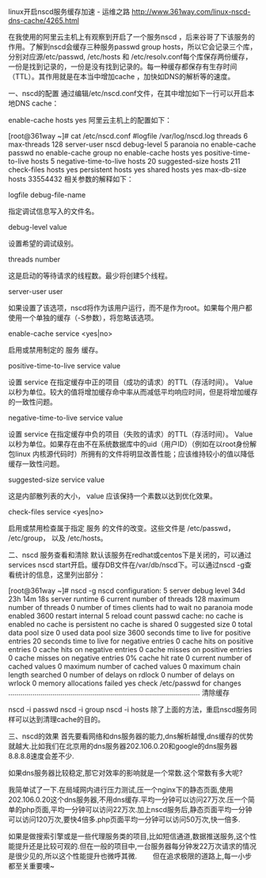 linux开启nscd服务缓存加速 - 运维之路 http://www.361way.com/linux-nscd-dns-cache/4265.html

在我使用的阿里云主机上有观察到开启了一个服务nscd ，后来谷哥了下该服务的作用。了解到nscd会缓存三种服务passwd group hosts，所以它会记录三个库，分别对应源/etc/passwd, /etc/hosts 和 /etc/resolv.conf每个库保存两份缓存，一份是找到记录的，一份是没有找到记录的。每一种缓存都保存有生存时间（TTL）。其作用就是在本当中增加cache ，加快如DNS的解析等的速度。

一、nscd的配置
通过编辑/etc/nscd.conf文件，在其中增加如下一行可以开启本地DNS cache：

enable-cache hosts yes
阿里云主机上的配置如下：

[root@361way ~]# cat /etc/nscd.conf
#logfile        /var/log/nscd.log
threads         6
max-threads     128
server-user     nscd
debug-level     5
paranoia        no
enable-cache    passwd      no
enable-cache    group       no
enable-cache    hosts       yes
positive-time-to-live   hosts   5
negative-time-to-live   hosts       20
suggested-size  hosts       211
check-files     hosts       yes
persistent      hosts       yes
shared          hosts       yes
max-db-size     hosts       33554432
相关参数的解释如下：

logfile debug-file-name

指定调试信息写入的文件名。

debug-level value

设置希望的调试级别。

threads number

这是启动的等待请求的线程数。最少将创建5个线程。

server-user user

如果设置了该选项，nscd将作为该用户运行，而不是作为root。如果每个用户都使用一个单独的缓存（-S参数），将忽略该选项。

enable-cache service <yes|no>

启用或禁用制定的 服务 缓存。

positive-time-to-live service value

设置 service 在指定缓存中正的项目（成功的请求）的TTL（存活时间）。 Value 以秒为单位。较大的值将增加缓存命中率从而减低平均响应时间，但是将增加缓存的一致性问题。

negative-time-to-live service value

设置 service 在指定缓存中负的项目（失败的请求）的TTL（存活时间）。 Value 以秒为单位。如果存在由不在系统数据库中的uid（用户ID）（例如在以root身份解包linux 内核源代码时）所拥有的文件将明显改善性能；应该维持较小的值以降低缓存一致性问题。

suggested-size service value

这是内部散列表的大小， value 应该保持一个素数以达到优化效果。

check-files service <yes|no>

启用或禁用检查属于指定 服务 的文件的改变。这些文件是 /etc/passwd， /etc/group， 以及 /etc/hosts。

二、nscd 服务查看和清除
默认该服务在redhat或centos下是关闭的，可以通过services nscd start开启。缓存DB文件在/var/db/nscd下。可以通过nscd -g查看统计的信息，这里列出部分：

[root@361way ~]# nscd -g
nscd configuration:
              5  server debug level
 34d 23h 14m 18s  server runtime
              6  current number of threads
            128  maximum number of threads
              0  number of times clients had to wait
             no  paranoia mode enabled
           3600  restart internal
              5  reload count
passwd cache:
             no  cache is enabled
             no  cache is persistent
             no  cache is shared
              0  suggested size
              0  total data pool size
              0  used data pool size
           3600  seconds time to live for positive entries
             20  seconds time to live for negative entries
              0  cache hits on positive entries
              0  cache hits on negative entries
              0  cache misses on positive entries
              0  cache misses on negative entries
              0% cache hit rate
              0  current number of cached values
              0  maximum number of cached values
              0  maximum chain length searched
              0  number of delays on rdlock
              0  number of delays on wrlock
              0  memory allocations failed
            yes  check /etc/passwd for changes
            ……………………………………………………………………………………
清除缓存

nscd -i passwd
nscd -i group
nscd -i hosts
除了上面的方法，重启nscd服务同样可以达到清理cache的目的。

三、nscd的效果
首先要看网络和dns服务器的能力,dns解析越慢,dns缓存的优势就越大.比如我们在北京用的dns服务器202.106.0.20和google的dns服务器8.8.8.8速度会差不少.

如果dns服务器比较稳定,那它对效率的影响就是一个常数.这个常数有多大呢?

我简单试了一下.在局域网内进行压力测试,压一个nginx下的静态页面,使用202.106.0.20这个dns服务器,不用dns缓存.平均一分钟可以访问27万次.压一个简单的php页面,平均一分钟可以访问22万次.加上nscd服务后,静态页面平均一分钟可以访问120万次,要快4倍多.php页面平均一分钟可以访问50万次,快一倍多.

如果是做搜索引擎或是一些代理服务类的项目,比如短信通道,数据推送服务,这个性能提升还是比较可观的.但在一般的项目中,一台服务器每分钟发22万次请求的情况是很少见的,所以这个性能提升也微呼其微.
　　但在追求极限的道路上,每一小步都至关重要噢~

